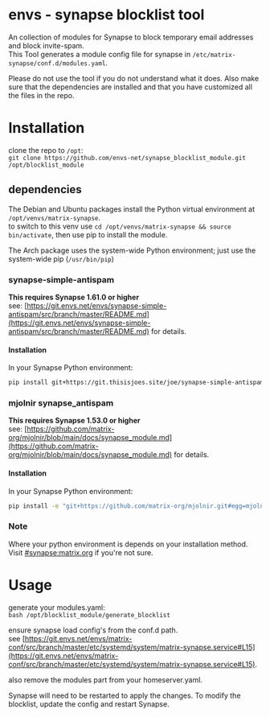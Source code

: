 # envs - synapse blocklist tool
An collection of modules for Synapse to block temporary email addresses and block invite-spam.  
This Tool generates a module config file for synapse in `/etc/matrix-synapse/conf.d/modules.yaml`.

Please do not use the tool if you do not understand what it does. Also make sure that the dependencies are installed and that you have customized all the files in the repo.

# Installation

clone the repo to `/opt`:  
`git clone https://github.com/envs-net/synapse_blocklist_module.git /opt/blocklist_module`

## dependencies

The Debian and Ubuntu packages install the Python virtual environment at `/opt/venvs/matrix-synapse`.  
to switch to this venv use `cd /opt/venvs/matrix-synapse && source bin/activate`, then use pip to install the module.

The Arch package uses the system-wide Python environment; just use the system-wide pip (`/usr/bin/pip`)

### synapse-simple-antispam

**This requires Synapse 1.61.0 or higher**  
see: [https://git.envs.net/envs/synapse-simple-antispam/src/branch/master/README.md](https://git.envs.net/envs/synapse-simple-antispam/src/branch/master/README.md) for details.

#### Installation

In your Synapse Python environment:
```bash
pip install git+https://git.thisisjoes.site/joe/synapse-simple-antispam
```

### mjolnir synapse_antispam

**This requires Synapse 1.53.0 or higher**  
see: [https://github.com/matrix-org/mjolnir/blob/main/docs/synapse_module.md](https://github.com/matrix-org/mjolnir/blob/main/docs/synapse_module.md) for details.

#### Installation

In your Synapse Python environment:
```bash
pip install -e "git+https://github.com/matrix-org/mjolnir.git#egg=mjolnir&subdirectory=synapse_antispam"
```

### Note

Where your python environment is depends on your installation method. Visit
[#synapse:matrix.org](https://matrix.to/#/#synapse:matrix.org) if you're not sure.

# Usage

generate your modules.yaml:  
`bash /opt/blocklist_module/generate_blocklist`

ensure synapse load config's from the conf.d path.  
see [https://git.envs.net/envs/matrix-conf/src/branch/master/etc/systemd/system/matrix-synapse.service#L15](https://git.envs.net/envs/matrix-conf/src/branch/master/etc/systemd/system/matrix-synapse.service#L15).

also remove the modules part from your homeserver.yaml.

Synapse will need to be restarted to apply the changes. To modify the blocklist, update the config and restart Synapse.
